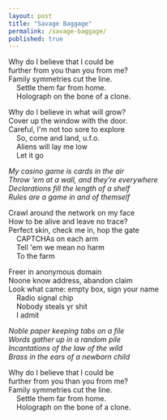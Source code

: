 ```yaml
---  
layout: post
title: "Savage Baggage"
permalink: /savage-baggage/
published: true
---
```


Why do I believe that I could be  
further from you than you from me?  
Family symmetries cut the line.  
    Settle them far from home.      
    Holograph on the bone of a clone.  
  
Why do I believe in what will grow?  
Cover up the window with the door.  
Careful, I'm not too sore to explore  
    So, come and land, u.f.o.      
    Aliens will lay me low  
    Let it go  
  
_My casino game is cards in the air_  
_Throw ‘em at a wall, and they’re everywhere_  
_Declarations fill the length of a shelf_  
_Rules are a game in and of themself_  
  
Crawl around the network on my face  
How to be alive and leave no trace?  
Perfect skin, check me in, hop the gate  
    CAPTCHAs on each arm  
    Tell 'em we mean no harm  
    To the farm  
  
Freer in anonymous domain  
Noone know address, abandon claim  
Look what came: empty box, sign your name  
    Radio signal chip  
    Nobody steals yr shit  
    I admit  
  
_Noble paper keeping tabs on a file_  
_Words gather up in a random pile_  
_Incantations of the law of the wild_  
_Brass in the ears of a newborn child_  
  
Why do I believe that I could be  
further from you than you from me?  
Family symmetries cut the line.  
    Settle them far from home.      
    Holograph on the bone of a clone.  
